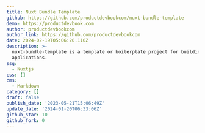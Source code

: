 ```yaml
---
title: Nuxt Bundle Template
github: https://github.com/productdevbookcom/nuxt-bundle-template
demo: https://productdevbook.com
author: productdevbookcom
author_link: https://github.com/productdevbookcom
date: 2024-02-19T05:06:20.110Z
description: >-
  nuxt-bundle-template is a template or boilerplate project for building Nuxt.js
  applications.
ssg:
  - Nuxtjs
css: []
cms:
  - Markdown
category: []
draft: false
publish_date: '2023-05-21T15:06:49Z'
update_date: '2024-01-20T06:33:06Z'
github_star: 10
github_fork: 0
---
```

